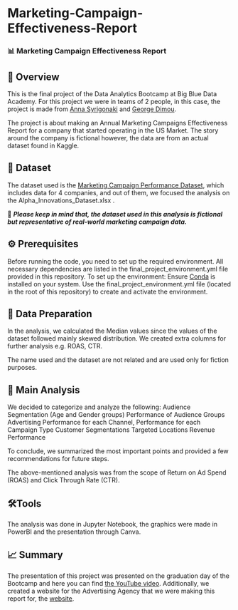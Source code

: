 # Marketing-Campaign-Effectiveness-Report

### 📊 Marketing Campaign Effectiveness Report

## 📝 Overview

This is the final project of the Data Analytics Bootcamp at Big Blue Data Academy. For this project we were in teams of 2 people, in this case, the project is made from [Anna Syrigonaki](https://www.linkedin.com/in/anna-syrigonaki/) and [George Dimou](https://www.linkedin.com/in/georgedimou/). 

The project is about making an Annual Marketing Campaigns Effectiveness Report for a company that started operating in the US Market. The story around the company is fictional however, the data are from an actual dataset found in Kaggle. 

## 📂 Dataset 

The dataset used is the [Marketing Campaign Performance Dataset](https://www.kaggle.com/datasets/manishabhatt22/marketing-campaign-performance-dataset/data), which includes data for 4 companies, and out of them, we focused the analysis on the Alpha_Innovations_Dataset.xlsx . 

📌 ***Please keep in mind that, the dataset used in this analysis is fictional but representative of real-world marketing campaign data.***
## ⚙️ Prerequisites 
Before running the code, you need to set up the required environment. All necessary dependencies are listed in the final_project_environment.yml file provided in this repository.
To set up the environment:
Ensure [Conda](https://docs.conda.io/projects/conda/en/latest/user-guide/install/index.html) is installed on your system.
Use the final_project_environment.yml file (located in the root of this repository) to create and activate the environment.
## 🔄  Data Preparation 

In the analysis, we calculated the Median values since the values of the dataset followed mainly skewed distribution. We created extra columns for further analysis e.g. ROAS, CTR. 

The name used and the dataset are not related and are used only for fiction purposes.

## 🔬 Main Analysis

We decided to categorize and analyze the following:
Audience Segmentation (Age and Gender groups)
Performance of Audience Groups
Advertising Performance for each Channel, 
Performance for each Campaign Type
Customer Segmentations
Targeted Locations
Revenue Performance

To conclude, we summarized the most important points and provided a few recommendations for future steps. 

The above-mentioned analysis was from the scope of Return on Ad Spend (ROAS) and Click Through Rate (CTR). 


## 🛠️Tools 

The analysis was done in Jupyter Notebook, the graphics were made in PowerBI and the presentation through Canva. 

## 📈 Summary 

The presentation of this project was presented on the graduation day of the Bootcamp and here you can find [the YouTube video](https://www.youtube.com/watch?v=iYiF_UlXNPw&t=2s). Additionally, we created a website for the Advertising Agency that we were making this report for, the [website](https://gdimou9.github.io/EdgeMedia.github.io/).
 
